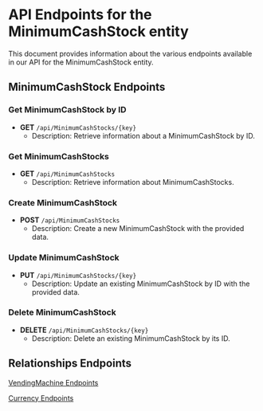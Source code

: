 # API Endpoints for the MinimumCashStock entity

This document provides information about the various endpoints available in our API for the MinimumCashStock entity.

## MinimumCashStock Endpoints

### Get MinimumCashStock by ID
- **GET** `/api/MinimumCashStocks/{key}`
  - Description: Retrieve information about a MinimumCashStock by ID.
  
### Get MinimumCashStocks
- **GET** `/api/MinimumCashStocks`
  - Description: Retrieve information about MinimumCashStocks.

### Create MinimumCashStock
- **POST** `/api/MinimumCashStocks`
  - Description: Create a new MinimumCashStock with the provided data.

### Update MinimumCashStock
- **PUT** `/api/MinimumCashStocks/{key}`
  - Description: Update an existing MinimumCashStock by ID with the provided data.
 
### Delete MinimumCashStock
- **DELETE** `/api/MinimumCashStocks/{key}`
  - Description: Delete an existing MinimumCashStock by its ID.

## Relationships Endpoints

[VendingMachine Endpoints](VendingMachineEndpoints.md)

[Currency Endpoints](CurrencyEndpoints.md)
